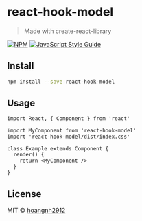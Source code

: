 # react-hook-model

> Made with create-react-library

[![NPM](https://img.shields.io/npm/v/react-hook-model.svg)](https://www.npmjs.com/package/react-hook-model) [![JavaScript Style Guide](https://img.shields.io/badge/code_style-standard-brightgreen.svg)](https://standardjs.com)

## Install

```bash
npm install --save react-hook-model
```

## Usage

```tsx
import React, { Component } from 'react'

import MyComponent from 'react-hook-model'
import 'react-hook-model/dist/index.css'

class Example extends Component {
  render() {
    return <MyComponent />
  }
}
```

## License

MIT © [hoangnh2912](https://github.com/hoangnh2912)
